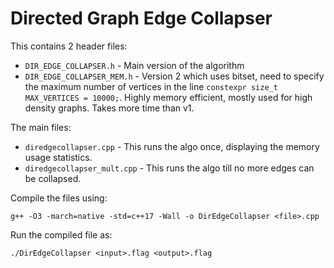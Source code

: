 # Directed Graph Edge Collapser

This contains 2 header files:
* `DIR_EDGE_COLLAPSER.h` - Main version of the algorithm
* `DIR_EDGE_COLLAPSER_MEM.h` - Version 2 which uses bitset, need to specify the maximum number of vertices in the line `constexpr size_t MAX_VERTICES = 10000;`. Highly memory efficient, mostly used for high density graphs. Takes more time than v1.

The main files:
* `diredgecollapser.cpp` - This runs the algo once, displaying the memory usage statistics.
* `diredgecollapser_mult.cpp` - This runs the algo till no more edges can be collapsed.

Compile the files using:
```
g++ -O3 -march=native -std=c++17 -Wall -o DirEdgeCollapser <file>.cpp
```

Run the compiled file as:
```
./DirEdgeCollapser <input>.flag <output>.flag
```
